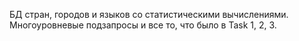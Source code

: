БД стран, городов и языков со статистическими вычислениями.
Многоуровневые подзапросы и все то, что было в Task 1, 2, 3.